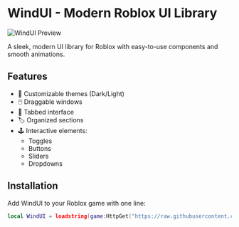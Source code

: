 # WindUI - Modern Roblox UI Library

![WindUI Preview](preview.png)

A sleek, modern UI library for Roblox with easy-to-use components and smooth animations.

## Features

- 🎨 Customizable themes (Dark/Light)
- 🖱️ Draggable windows
- 📑 Tabbed interface
- 🏷️ Organized sections
- 🕹️ Interactive elements:
  - Toggles
  - Buttons
  - Sliders
  - Dropdowns

## Installation

Add WindUI to your Roblox game with one line:

```lua
local WindUI = loadstring(game:HttpGet("https://raw.githubusercontent.com/Footagesus/WindUI/main/main.lua"))()
